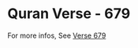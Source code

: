 # Quran Verse - 679 

For more infos, See [Verse 679](https://www.quranbookk.com/quran/search?q=679)